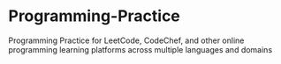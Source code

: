 # Programming-Practice
Programming Practice for LeetCode, CodeChef, and other online programming learning platforms across multiple languages and domains
